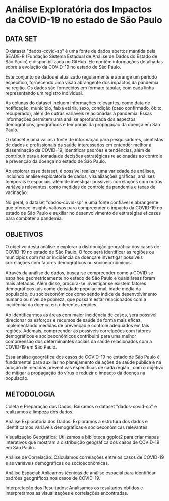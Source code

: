 # Análise Exploratória dos Impactos da COVID-19 no estado de São Paulo

## DATA SET
O dataset "dados-covid-sp" é uma fonte de dados abertos mantida pela SEADE-R (Fundação Sistema Estadual de Análise de Dados do Estado de São Paulo) e disponibilizada no GitHub. Ele contém informações detalhadas sobre a evolução da COVID-19 no estado de São Paulo.

Este conjunto de dados é atualizado regularmente e abrange um período específico, fornecendo uma visão abrangente dos impactos da pandemia na região. Os dados são fornecidos em formato tabular, com cada linha representando um registro individual.

As colunas do dataset incluem informações relevantes, como data de notificação, município, faixa etária, sexo, condição (caso confirmado, óbito, recuperado), além de outras variáveis relacionadas à pandemia. Essas informações permitem uma análise aprofundada dos aspectos demográficos, geográficos e temporais da propagação da doença em São Paulo.

O dataset é uma valiosa fonte de informação para pesquisadores, cientistas de dados e profissionais da saúde interessados em entender melhor a disseminação da COVID-19, identificar padrões e tendências, além de contribuir para a tomada de decisões estratégicas relacionadas ao controle e prevenção da doença no estado de São Paulo.

Ao explorar esse dataset, é possível realizar uma variedade de análises, incluindo análise exploratória de dados, visualizações gráficas, análises temporais e espaciais, além de investigar possíveis correlações com outras variáveis relevantes, como medidas de controle da pandemia e taxas de vacinação.

No geral, o dataset "dados-covid-sp" é uma fonte confiável e abrangente que oferece insights valiosos para compreender o impacto da COVID-19 no estado de São Paulo e auxiliar no desenvolvimento de estratégias eficazes para combater a pandemia.

## OBJETIVOS
O objetivo desta análise é explorar a distribuição geográfica dos casos de COVID-19 no estado de São Paulo. O foco será identificar as regiões ou municípios com maior incidência da doença e investigar possíveis correlações com fatores demográficos ou socioeconômicos.

Através da análise de dados, busca-se compreender como a COVID se espalhou geometricamente no estado de São Paulo e quais áreas foram mais afetadas. Além disso, procura-se investigar se existem fatores demográficos tais como densidade populacional, idade média da população, ou socioeconômicos como sendo índice de desenvolvimento humano ou nível de pobreza, que possam estar relacionados com a incidência da doença em diferentes regiões.

Ao identificarmos as áreas com maior incidência de casos, será possível direcionar os esforços e recursos de saúde de forma mais eficaz, implementando medidas de prevenção e controle adequados em tais regiões. Ademais, compreender as possíveis correlações com fatores demográficos e socioeconômicos contribuirá para uma melhor compreensão dos determinantes sociais da saúde relacionados com a COVID-19 em São Paulo.

Essa análise geográfica dos casos de COVID-19 no estado de São Paulo é fundamental para auxiliar no planejamento de ações de saúde pública e na adoção de medidas preventivas específicas de cada região , com o objetivo de mitigar a propagação do vírus e reduzir o impacto da doença na população. 

## METODOLOGIA
Coleta e Preparação dos Dados: Baixamos o dataset "dados-covid-sp" e realizamos a limpeza dos dados.
	
Análise Exploratória dos Dados: Exploramos a estrutura dos dados e identificamos variáveis demográficas e socioeconômicas relevantes.
	
Visualização Geográfica: Utilizamos a biblioteca ggplot2 para criar mapas interativos que mostram a distribuição geográfica dos casos de COVID-19 em São Paulo.
	
Análise de Correlação: Calculamos correlações entre os casos de COVID-19 e as variáveis demográficas ou socioeconômicas.
	
Análise Espacial: Aplicamos técnicas de análise espacial para identificar padrões geográficos nos casos de COVID-19.
	
Interpretação dos Resultados: Analisamos os resultados obtidos e interpretamos as visualizações e correlações encontradas.
